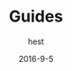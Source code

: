 ---
title: Guides
sections:
    -
        template: guideOverview
description: 'Learn how to get along with HashBrown'
meta:
    id: bf70856caed6633b734d5b0e7b61a651305571f1
    parentId: ""
    language: en
date: '2016-9-5'
author: hest
permalink: /guides/
layout: sectionPage
---